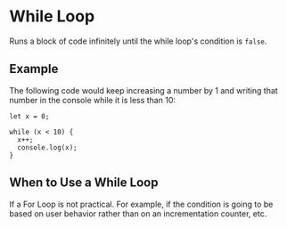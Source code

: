 # While Loop

Runs a block of code infinitely until the while loop's condition is `false`.


## Example

The following code would keep increasing a number by 1 and writing that number in the console while it is less than 10:

```
let x = 0;

while (x < 10) {
  x++;
  console.log(x);
}
```


## When to Use a While Loop

If a For Loop is not practical.  For example, if the condition is going to be based on user behavior rather than on an incrementation counter, etc.
